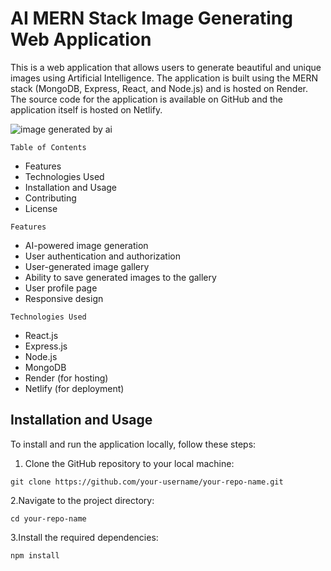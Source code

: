 # AI MERN Stack Image Generating Web Application
This is a web application that allows users to generate beautiful and unique images using Artificial Intelligence. The application is built using the MERN stack (MongoDB, Express, React, and Node.js) and is hosted on Render. The source code for the application is available on GitHub and the application itself is hosted on Netlify.

![image generated by ai](https://cdn.wallpapersafari.com/72/58/WLHYwR.jpg)

`Table of Contents`
* Features
* Technologies Used
* Installation and Usage
* Contributing
* License

`Features`
* AI-powered image generation
* User authentication and authorization
* User-generated image gallery
* Ability to save generated images to the gallery
* User profile page
* Responsive design

`Technologies Used`
* React.js
* Express.js
* Node.js
* MongoDB
* Render (for hosting)
* Netlify (for deployment)

## Installation and Usage

To install and run the application locally, follow these steps:

1. Clone the GitHub repository to your local machine:
```
git clone https://github.com/your-username/your-repo-name.git
```

2.Navigate to the project directory:
```
cd your-repo-name
```
3.Install the required dependencies:
```
npm install
```
